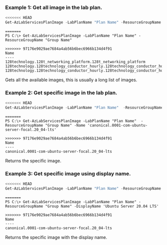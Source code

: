### Example 1: Get all image in the lab plan.
```powershell
<<<<<<< HEAD
Get-AzLabServicesPlanImage -LabPlanName "Plan Name" -ResourceGroupName "Group Name"
```

```output
=======
PS C:\> Get-AzLabServicesPlanImage -LabPlanName "Plan Name" -ResourceGroupName "Group Name"

>>>>>>> 97176e9029ae7684a4ab56b6bec6966b134d4f91
Name
----
128technology.128t_networking_platform.128t_networking_platform
128technology.128technology_conductor_hourly.128technology_conductor_hourly_427
128technology.128technology_conductor_hourly.128technology_conductor_hourly_452
```

Gets all the available images, this is usually a long list of images.

### Example 2: Get specific image in the lab plan.
```powershell
<<<<<<< HEAD
Get-AzLabServicesPlanImage -LabPlanName "Plan Name"  -ResourceGroupName "Group Name" -Name 'canonical.0001-com-ubuntu-server-focal.20_04-lts'
```

```output
=======
PS C:\> Get-AzLabServicesPlanImage -LabPlanName "Plan Name"  -ResourceGroupName "Group Name" -Name 'canonical.0001-com-ubuntu-server-focal.20_04-lts'

>>>>>>> 97176e9029ae7684a4ab56b6bec6966b134d4f91
Name
----
canonical.0001-com-ubuntu-server-focal.20_04-lts
```

Returns the specific image.

### Example 3: Get specific image using display name.
```powershell
<<<<<<< HEAD
Get-AzLabServicesPlanImage -LabPlanName "Plan Name" -ResourceGroupName "Group Name" -DisplayName 'Ubuntu Server 20.04 LTS'
```

```output
=======
PS C:\> Get-AzLabServicesPlanImage -LabPlanName "Plan Name" -ResourceGroupName "Group Name" -DisplayName 'Ubuntu Server 20.04 LTS'

>>>>>>> 97176e9029ae7684a4ab56b6bec6966b134d4f91
Name
----
canonical.0001-com-ubuntu-server-focal.20_04-lts
```

Returns the specific image with the display name.